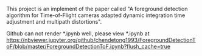 This project is an implement of the paper called "A foreground detection algorithm for Time-of-Flight cameras adapted dynamic integration time adjustment and multipath distortions".

Github can not render *.ipynb well, please view *.ipynb at https://nbviewer.jupyter.org/github/chendetong1993/ForegroundDetectionToF/blob/master/ForegroundDetectionToF.ipynb?flush_cache=true
